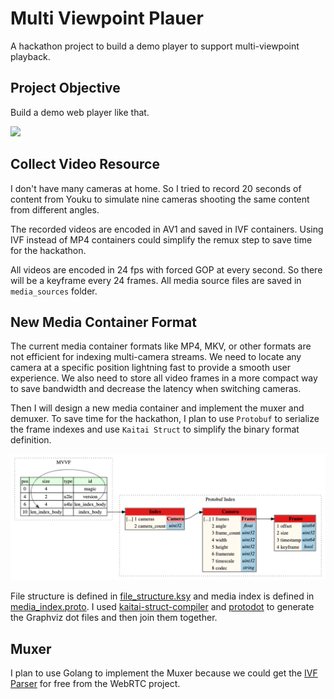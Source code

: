 # Multi Viewpoint Plauer

A hackathon project to build a demo player to support multi-viewpoint playback.

## Project Objective

Build a demo web player like that.

![](./readme/project%20objective.gif)

## Collect Video Resource

I don't have many cameras at home. So I tried to record 20 seconds of content from Youku to simulate nine cameras shooting the same content from different angles.

The recorded videos are encoded in AV1 and saved in IVF containers. Using IVF instead of MP4 containers could simplify the remux step to save time for the hackathon.

All videos are encoded in 24 fps with forced GOP at every second. So there will be a keyframe every 24 frames. All media source files are saved in `media_sources` folder.

## New Media Container Format

The current media container formats like MP4, MKV, or other formats are not efficient for indexing multi-camera streams. We need to locate any camera at a specific position lightning fast to provide a smooth user experience. We also need to store all video frames in a more compact way to save bandwidth and decrease the latency when switching cameras.

Then I will design a new media container and implement the muxer and demuxer. To save time for the hackathon, I plan to use `Protobuf` to serialize the frame indexes and use `Kaitai Struct` to simplify the binary format definition.

![](./readme/container_structure_graph.png)

File structure is defined in [file_structure.ksy](./container_design/file_structure.ksy) and media index is defined in [media_index.proto](container_design/media_index.proto). I used [kaitai-struct-compiler](https://kaitai.io/) and [protodot](https://github.com/seamia/protodot) to generate the Graphviz dot files and then join them together.

## Muxer

I plan to use Golang to implement the Muxer because we could get the [IVF Parser](https://github.com/pion/webrtc/blob/master/pkg/media/ivfreader/ivfreader.go) for free from the WebRTC project.

